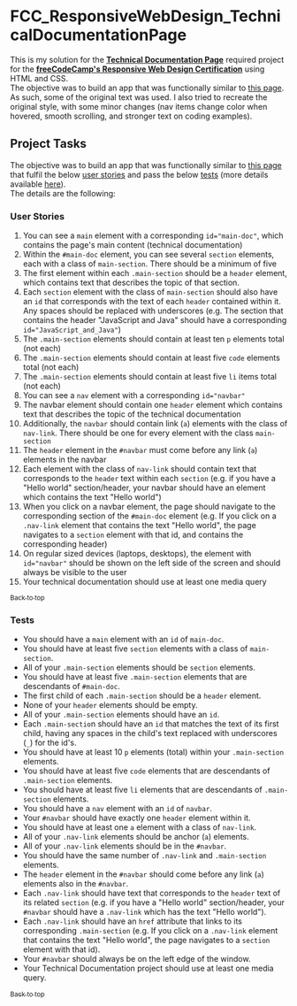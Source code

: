 # FCC_ResponsiveWebDesign_TechnicalDocumentationPage

This is my solution for the [**Technical Documentation Page**](https://www.freecodecamp.org/learn/2022/responsive-web-design/build-a-technical-documentation-page-project/build-a-technical-documentation-page)
required project for the [**freeCodeCamp's Responsive Web Design Certification**](https://www.freecodecamp.org/learn/2022/responsive-web-design/) using HTML and CSS.\
The objective was to build an app that was functionally similar to [this page](https://technical-documentation-page.freecodecamp.rocks). As such, some of the original text was used. 
I also tried to recreate the original style, with some minor changes (nav items change color when hovered, smooth scrolling, and stronger text on coding examples).

## Project Tasks
The objective was to build an app that was functionally similar to [this page](https://technical-documentation-page.freecodecamp.rocks) that fulfil the below [user stories](#user-stories) and pass the below [tests](#tests)
(more details available [here](https://www.freecodecamp.org/learn/2022/responsive-web-design/build-a-technical-documentation-page-project/build-a-technical-documentation-page)).\
The details are the following:

### User Stories
1. You can see a `main` element with a corresponding `id="main-doc"`, which contains the page's main content (technical documentation)
2. Within the `#main-doc` element, you can see several `section` elements, each with a class of `main-section`. There should be a minimum of five
3. The first element within each `.main-section` should be a `header` element, which contains text that describes the topic of that section.
4. Each `section` element with the class of `main-section` should also have an `id` that corresponds with the text of each `header` contained within it. 
Any spaces should be replaced with underscores (e.g. The section that contains the header "JavaScript and Java" should have a corresponding `id="JavaScript_and_Java"`)
5. The `.main-section` elements should contain at least ten `p` elements total (not each)
6. The `.main-section` elements should contain at least five `code` elements total (not each)
7. The `.main-section` elements should contain at least five `li` items total (not each)
8. You can see a `nav` element with a corresponding `id="navbar"`
9. The navbar element should contain one `header` element which contains text that describes the topic of the technical documentation
10. Additionally, the `navbar` should contain link (`a`) elements with the class of `nav-link`. There should be one for every element with the class `main-section`
11. The `header` element in the `#navbar` must come before any link (`a`) elements in the navbar
12. Each element with the class of `nav-link` should contain text that corresponds to the `header` text within each `section` (e.g. if you have a "Hello world" section/header, your navbar should have an element which contains the text "Hello world")
13. When you click on a navbar element, the page should navigate to the corresponding section of the `#main-doc` element 
(e.g. If you click on a `.nav-link` element that contains the text "Hello world", the page navigates to a `section` element with that id, and contains the corresponding header)
14. On regular sized devices (laptops, desktops), the element with `id="navbar"` should be shown on the left side of the screen and should always be visible to the user
15. Your technical documentation should use at least one media query

[<sub>Back to top</sub>](#top)

### Tests
- You should have a `main` element with an `id` of `main-doc`.
- You should have at least five `section` elements with a class of `main-section`.
- All of your `.main-section` elements should be `section` elements.
- You should have at least five `.main-section` elements that are descendants of `#main-doc`.
- The first child of each `.main-section` should be a `header` element.
- None of your `header` elements should be empty.
- All of your `.main-section` elements should have an `id`.
- Each `.main-sectio`n should have an `id` that matches the text of its first child, having any spaces in the child's text replaced with underscores (`_`) for the id's.
- You should have at least 10 `p` elements (total) within your `.main-section` elements.
- You should have at least five `code` elements that are descendants of `.main-section` elements.
- You should have at least five `li` elements that are descendants of `.main-section` elements.
- You should have a `nav` element with an `id` of `navbar`.
- Your `#navbar` should have exactly one `header` element within it.
- You should have at least one `a` element with a class of `nav-link`.
- All of your `.nav-link` elements should be anchor (`a`) elements.
- All of your `.nav-link` elements should be in the `#navbar`.
- You should have the same number of `.nav-link` and `.main-section` elements.
- The `header` element in the `#navbar` should come before any link (`a`) elements also in the `#navbar`.
- Each `.nav-link` should have text that corresponds to the `header` text of its related `section` (e.g. if you have a "Hello world" section/header, your `#navbar` should have a `.nav-link` which has the text "Hello world").
- Each `.nav-link` should have an `href` attribute that links to its corresponding `.main-section` (e.g. If you click on a `.nav-link` element that contains the text "Hello world", the page navigates to a `section` element with that id).
- Your `#navbar` should always be on the left edge of the window.
- Your Technical Documentation project should use at least one media query.

[<sub>Back to top</sub>](#top)
